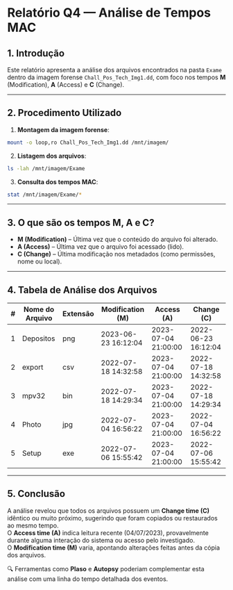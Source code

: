 # Relatório Q4 — Análise de Tempos MAC

## 1. Introdução

Este relatório apresenta a análise dos arquivos encontrados na pasta `Exame` dentro da imagem forense `Chall_Pos_Tech_Img1.dd`, com foco nos tempos **M** (Modification), **A** (Access) e **C** (Change).

---

## 2. Procedimento Utilizado

1. **Montagem da imagem forense**:
```bash
mount -o loop,ro Chall_Pos_Tech_Img1.dd /mnt/imagem/
```

2. **Listagem dos arquivos**:
```bash
ls -lah /mnt/imagem/Exame
```

3. **Consulta dos tempos MAC**:
```bash
stat /mnt/imagem/Exame/*
```

---

## 3. O que são os tempos M, A e C?

- **M (Modification)** – Última vez que o conteúdo do arquivo foi alterado.  
- **A (Access)** – Última vez que o arquivo foi acessado (lido).  
- **C (Change)** – Última modificação nos metadados (como permissões, nome ou local).

---

## 4. Tabela de Análise dos Arquivos

| # | Nome do Arquivo | Extensão | Modification (M)       | Access (A)               | Change (C)               |
|---|------------------|----------|-------------------------|--------------------------|--------------------------|
| 1 | Depositos        | png      | 2023-06-23 16:12:04     | 2023-07-04 21:00:00      | 2022-06-23 16:12:04      |
| 2 | export           | csv      | 2022-07-18 14:32:58     | 2023-07-04 21:00:00      | 2022-07-18 14:32:58      |
| 3 | mpv32            | bin      | 2022-07-18 14:29:34     | 2023-07-04 21:00:00      | 2022-07-18 14:29:34      |
| 4 | Photo            | jpg      | 2022-07-04 16:56:22     | 2023-07-04 21:00:00      | 2022-07-04 16:56:22      |
| 5 | Setup            | exe      | 2022-07-06 15:55:42     | 2023-07-04 21:00:00      | 2022-07-06 15:55:42      |

---

## 5. Conclusão

A análise revelou que todos os arquivos possuem um **Change time (C)** idêntico ou muito próximo, sugerindo que foram copiados ou restaurados ao mesmo tempo.  
O **Access time (A)** indica leitura recente (04/07/2023), provavelmente durante alguma interação do sistema ou acesso pelo investigado.  
O **Modification time (M)** varia, apontando alterações feitas antes da cópia dos arquivos.

🔍 Ferramentas como **Plaso** e **Autopsy** poderiam complementar esta análise com uma linha do tempo detalhada dos eventos.
